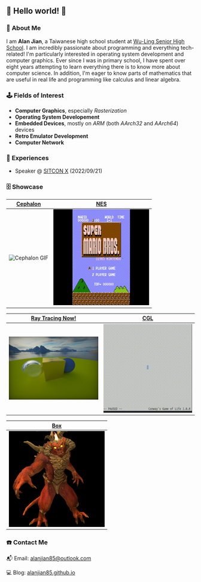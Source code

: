 ## 👋 Hello world! 👋

### 👦 **About Me**
I am **Alan Jian**, a Taiwanese high school student at [Wu-Ling Senior High School](https://en.wikipedia.org/wiki/Wu-Ling_Senior_High_School). I am incredibly passionate about programming and everything tech-related! I'm particularly interested in operating system development and computer graphics. Ever since I was in primary school, I have spent over eight years attempting to learn everything there is to know more about computer science. In addition, I'm eager to know parts of mathematics that are useful in real life and programming like calculus and linear algebra.

### 🕹️ **Fields of Interest**
* **Computer Graphics**, especially *Rasterization*
* **Operating System Developement**
* **Embedded Devices**, mostly on *ARM* (both *AArch32* and *AArch64*) devices
* **Retro Emulator Development**
* **Computer Network**

### 📜 **Experiences**
* Speaker @ [SITCON X](https://sitcon.org/2022/) (2022/09/21)

### 🗄️ **Showcase**
|   [Cephalon](https://github.com/alanjian85/cephalon)    | [NES](https://github.com/alanjian85/nes) |
|---------------------------------------------------------|------------------------------------------|
|              ![Cephalon GIF](cephalon.gif)              |            ![NES GIF](nes.gif)           |

| [Ray Tracing Now!](https://github.com/alanjian85/rtnow) | [CGL](https://github.com/alanjian85/cgl) |
|---------------------------------------------------------|------------------------------------------|
|             ![Ray Tracing Now! GIF](rtnow.png)          |            ![CGL GIF](cgl.gif)           |

|         [Box](https://github.com/alanjian85/box)        |
|---------------------------------------------------------|
|                     ![Box](box.png)                     |

### ☎️  **Contact Me**
📬 Email: [alanjian85@outlook.com](mailto:alanjian85@outlook.com)

💻 Blog: [alanjian85.github.io](https://alanjian85.github.io/)

